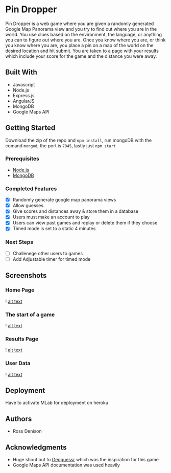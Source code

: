 # Pin Dropper

Pin Dropper is a web game where you are given a randomly generated Google Map Panorama view and you try to find out where you are in the world. You use clues based on the environment, the language, or anything you can to figure out where you are. Once you know where you are, or think you know where you are, you place a pin on a map of the world on the desired location and hit submit. You are taken to a page with your results which include your score for the game and the distance you were away.

## Built With

 - Javascript
 - Node.js
 - Express.js
 - AngularJS
 - MongoDB
 - Google Maps API

## Getting Started

Download the zip of the repo and `npm install`, run mongoDB with the comand `mongod`, the port is `7845`, lastly just `npm start`

### Prerequisites

- [Node.js](https://nodejs.org/en/)
- [MongoDB](https://www.mongodb.com/)

### Completed Features

- [x] Randomly generate google map panorama views
- [x] Allow guesses
- [x] Give scores and distances away & store them in a database
- [x] Users must make an account to play
- [x] Users can view past games and replay or delete them if they choose
- [x] Timed mode is set to a static 4 minutes

### Next Steps

- [ ] Challenege other users to games
- [ ] Add Adjustable timer for timed mode

## Screenshots

### Home Page
! [alt text](https://github.com/RossDenisauce/solo-project-pin-dropper/blob/master/server/public/images/Home-page.png)
### The start of a game
! [alt text](https://github.com/RossDenisauce/solo-project-pin-dropper/blob/master/server/public/images/Start-game.png)
### Results Page
! [alt text](https://github.com/RossDenisauce/solo-project-pin-dropper/blob/masterserver/public/images/Result-page.png)
### User Data
! [alt text](https://github.com/RossDenisauce/solo-project-pin-dropper/blob/master/server/public/images/User-data.png)

## Deployment

Have to activate MLab for deployment on heroku

## Authors

* Ross Denison

## Acknowledgments

* Huge shout out to [Geoguessr](https://geoguessr.com/) which was the inspiration for this game
* Google Maps API documentation was used heavily

